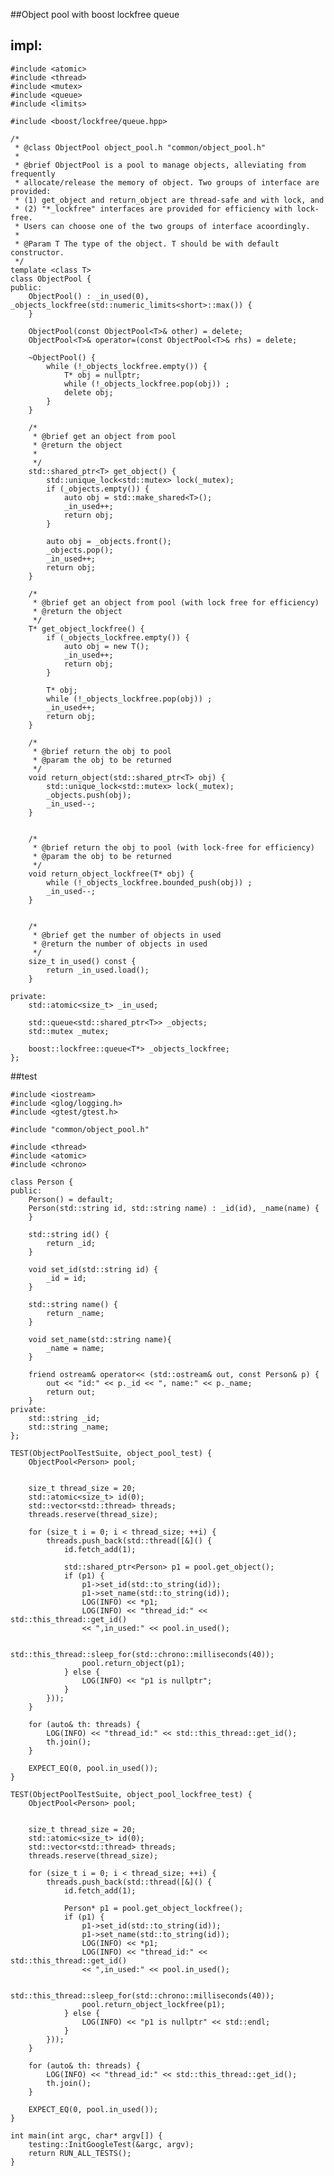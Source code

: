 ##Object pool with boost lockfree queue

## impl:
	#include <atomic>
	#include <thread>
	#include <mutex>
	#include <queue>
	#include <limits>
	
	#include <boost/lockfree/queue.hpp>

	/*
	 * @class ObjectPool object_pool.h "common/object_pool.h"
	 *
	 * @brief ObjectPool is a pool to manage objects, alleviating from frequently 
	 * allocate/release the memory of object. Two groups of interface are provided:
	 * (1) get_object and return_object are thread-safe and with lock, and 
	 * (2) "*_lockfree" interfaces are provided for efficiency with lock-free. 
	 * Users can choose one of the two groups of interface acoordingly.
	 *
	 * @Param T The type of the object. T should be with default constructor.
	 */
	template <class T>
	class ObjectPool {
	public:
	    ObjectPool() : _in_used(0), _objects_lockfree(std::numeric_limits<short>::max()) {
	    }
	
	    ObjectPool(const ObjectPool<T>& other) = delete;
	    ObjectPool<T>& operator=(const ObjectPool<T>& rhs) = delete;
	
	    ~ObjectPool() {
	        while (!_objects_lockfree.empty()) {
	            T* obj = nullptr;
	            while (!_objects_lockfree.pop(obj)) ;
	            delete obj;
	        }
	    } 
	
	    /* 
	     * @brief get an object from pool
	     * @return the object
	     *
	     */
	    std::shared_ptr<T> get_object() {
	        std::unique_lock<std::mutex> lock(_mutex);
	        if (_objects.empty()) {
	            auto obj = std::make_shared<T>();
	            _in_used++;
	            return obj;
	        }
	
	        auto obj = _objects.front();
	        _objects.pop();
	        _in_used++;
	        return obj;
	    }
	
	    /*
	     * @brief get an object from pool (with lock free for efficiency)
	     * @return the object
	     */
	    T* get_object_lockfree() {
	        if (_objects_lockfree.empty()) {
	            auto obj = new T();
	            _in_used++;
	            return obj;
	        }
	        
	        T* obj;
	        while (!_objects_lockfree.pop(obj)) ;
	        _in_used++;
	        return obj;
	    }
	
	    /*
	     * @brief return the obj to pool
	     * @param the obj to be returned
	     */
	    void return_object(std::shared_ptr<T> obj) {
	        std::unique_lock<std::mutex> lock(_mutex);
	        _objects.push(obj);
	        _in_used--;
	    }
	
	
	    /*
	     * @brief return the obj to pool (with lock-free for efficiency)
	     * @param the obj to be returned
	     */
	    void return_object_lockfree(T* obj) {
	        while (!_objects_lockfree.bounded_push(obj)) ;
	        _in_used--;
	    }
	    
	
	    /*
	     * @brief get the number of objects in used 
	     * @return the number of objects in used 
	     */
	    size_t in_used() const {
	        return _in_used.load();
	    }
	
	private:
	    std::atomic<size_t> _in_used;
	
	    std::queue<std::shared_ptr<T>> _objects;
	    std::mutex _mutex;
	
	    boost::lockfree::queue<T*> _objects_lockfree;
	};
	
##test
	
	#include <iostream>
	#include <glog/logging.h>
	#include <gtest/gtest.h>
	
	#include "common/object_pool.h"
	
	#include <thread>
	#include <atomic>
	#include <chrono>
	
	class Person {
	public:
	    Person() = default;
	    Person(std::string id, std::string name) : _id(id), _name(name) {
	    }
	
	    std::string id() {
	        return _id;
	    }
	
	    void set_id(std::string id) {
	        _id = id;
	    }
	
	    std::string name() {
	        return _name;
	    }
	
	    void set_name(std::string name){
	        _name = name;
	    }
	
	    friend ostream& operator<< (std::ostream& out, const Person& p) {
	        out << "id:" << p._id << ", name:" << p._name;
	        return out;  
	    }
	private:
	    std::string _id;
	    std::string _name;
	};
	
	TEST(ObjectPoolTestSuite, object_pool_test) {
	    ObjectPool<Person> pool;
	   
	    
	    size_t thread_size = 20; 
	    std::atomic<size_t> id(0); 
	    std::vector<std::thread> threads;
	    threads.reserve(thread_size);
	
	    for (size_t i = 0; i < thread_size; ++i) {
	        threads.push_back(std::thread([&]() {
	            id.fetch_add(1);
	
	            std::shared_ptr<Person> p1 = pool.get_object();
	            if (p1) {
	                p1->set_id(std::to_string(id)); 
	                p1->set_name(std::to_string(id));
	                LOG(INFO) << *p1;
	                LOG(INFO) << "thread_id:" << std::this_thread::get_id() 
	                << ",in_used:" << pool.in_used(); 
	                
	                std::this_thread::sleep_for(std::chrono::milliseconds(40));
	                pool.return_object(p1);
	            } else {
	                LOG(INFO) << "p1 is nullptr"; 
	            }
	        }));
	    }
	 
	    for (auto& th: threads) {
	        LOG(INFO) << "thread_id:" << std::this_thread::get_id();
	        th.join();
	    }
	
	    EXPECT_EQ(0, pool.in_used());
	}
	
	TEST(ObjectPoolTestSuite, object_pool_lockfree_test) {
	    ObjectPool<Person> pool;
	   
	    
	    size_t thread_size = 20; 
	    std::atomic<size_t> id(0); 
	    std::vector<std::thread> threads;
	    threads.reserve(thread_size);
	
	    for (size_t i = 0; i < thread_size; ++i) {
	        threads.push_back(std::thread([&]() {
	            id.fetch_add(1);
	
	            Person* p1 = pool.get_object_lockfree();
	            if (p1) {
	                p1->set_id(std::to_string(id)); 
	                p1->set_name(std::to_string(id));
	                LOG(INFO) << *p1;
	                LOG(INFO) << "thread_id:" << std::this_thread::get_id() 
	                << ",in_used:" << pool.in_used();
	                
	                std::this_thread::sleep_for(std::chrono::milliseconds(40));
	                pool.return_object_lockfree(p1);
	            } else {
	                LOG(INFO) << "p1 is nullptr" << std::endl; 
	            }
	        }));
	    }
	 
	    for (auto& th: threads) {
	        LOG(INFO) << "thread_id:" << std::this_thread::get_id();
	        th.join();
	    }
	
	    EXPECT_EQ(0, pool.in_used());
	}
	
	int main(int argc, char* argv[]) {
	    testing::InitGoogleTest(&argc, argv);
	    return RUN_ALL_TESTS();
	}

